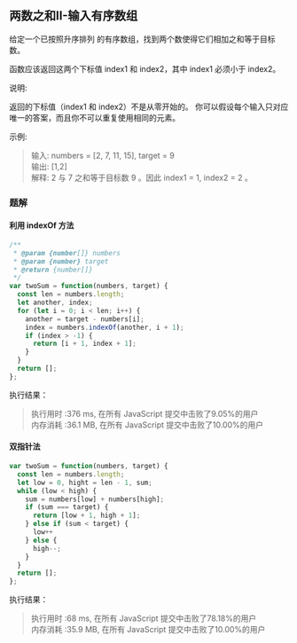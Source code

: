 ## 两数之和II-输入有序数组

给定一个已按照升序排列 的有序数组，找到两个数使得它们相加之和等于目标数。

函数应该返回这两个下标值 index1 和 index2，其中 index1 必须小于 index2。

说明:

返回的下标值（index1 和 index2）不是从零开始的。
你可以假设每个输入只对应唯一的答案，而且你不可以重复使用相同的元素。

示例:

> 输入: numbers = [2, 7, 11, 15], target = 9  
输出: [1,2]  
解释: 2 与 7 之和等于目标数 9 。因此 index1 = 1, index2 = 2 。

### 题解

#### 利用 indexOf 方法

```javascript
/**
 * @param {number[]} numbers
 * @param {number} target
 * @return {number[]}
 */
var twoSum = function(numbers, target) {
  const len = numbers.length;
  let another, index;
  for (let i = 0; i < len; i++) {
    another = target - numbers[i];
    index = numbers.indexOf(another, i + 1);
    if (index > -1) {
      return [i + 1, index + 1];
    }
  }
  return [];
};
```
执行结果：

> 执行用时 :376 ms, 在所有 JavaScript 提交中击败了9.05%的用户  
内存消耗 :36.1 MB, 在所有 JavaScript 提交中击败了10.00%的用户

#### 双指针法

```javascript
var twoSum = function(numbers, target) {
  const len = numbers.length;
  let low = 0, hight = len - 1, sum;
  while (low < high) {
    sum = numbers[low] + numbers[high];
    if (sum === target) {
      return [low + 1, high + 1];
    } else if (sum < target) {
      low++
    } else {
      high--;
    }
  }
  return [];
};
```

执行结果：

> 执行用时 :68 ms, 在所有 JavaScript 提交中击败了78.18%的用户  
内存消耗 :35.9 MB, 在所有 JavaScript 提交中击败了10.00%的用户